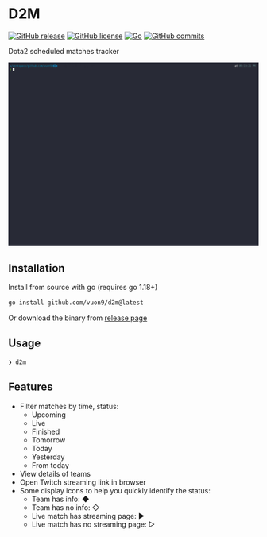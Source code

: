 # D2M

[![GitHub release](https://img.shields.io/github/release/vuon9/d2m.svg)](https://GitHub.com/vuon9/d2m/releases/)
[![GitHub license](https://badgen.net/github/license/vuon9/d2m)](https://github.com/vuon9/d2m/blob/master/LICENSE)
[![Go](https://github.com/vuon9/d2m/actions/workflows/go.yml/badge.svg)](https://github.com/vuon9/d2m/actions/workflows/go.yml)
[![GitHub commits](https://badgen.net/github/commits/vuon9/d2m)](https://github.com/vuon9/d2m/commit/)

Dota2 scheduled matches tracker

![Main](./screenshots/main-with-details.gif)

## Installation

Install from source with go (requires go 1.18+)

```bash
go install github.com/vuon9/d2m@latest
```

Or download the binary from [release page](https://github.com/vuon9/d2m/releases)

## Usage

```bash
❯ d2m
```

## Features
- Filter matches by time, status:
    - Upcoming
    - Live
    - Finished
    - Tomorrow
    - Today
    - Yesterday
    - From today
- View details of teams
- Open Twitch streaming link in browser
- Some display icons to help you quickly identify the status:
    - Team has info: ◆
    - Team has no info: ◇
    - Live match has streaming page: ▶
    - Live match has no streaming page: ▷
